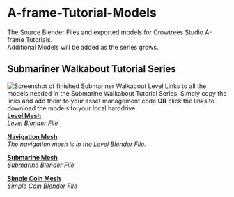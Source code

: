 # A-frame-Tutorial-Models
 The Source Blender Files and exported models for Crowtrees Studio A-frame Tutorials.  
 Additional Models will be added as the series grows.  

## Submariner Walkabout Tutorial Series  
![Screenshot of finished Submariner Walkabout Level]()
Links to all the models needed in the Submarine Walkabout Tutorial Series. Simply copy the links and add them to your asset management code **OR** click the links to download the models to your local harddrive.  
**[Level Mesh](https://cdn.jsdelivr.net/gh/CrowtreesStudio/A-frame-Tutorial-Models@main/Submariner%20Walkabout%20GLTF%20Models/Level.glb)**  
*[Level Blender File](https://cdn.jsdelivr.net/gh/CrowtreesStudio/A-frame-Tutorial-Models@main/Submariner%20Walkabout%20GLTF%20Models/Level.glb)*  
  
**[Navigation Mesh](https://cdn.jsdelivr.net/gh/CrowtreesStudio/A-frame-Tutorial-Models@main/Submariner%20Walkabout%20GLTF%20Models/Navmesh.glb)**  
*The navigation mesh is in the Level Blender File.* 
  
**[Submarine Mesh](https://cdn.jsdelivr.net/gh/CrowtreesStudio/A-frame-Tutorial-Models@main/Submariner%20Walkabout%20GLTF%20Models/submarine.glb)**  
*[Submarine Blender File](https://cdn.jsdelivr.net/gh/CrowtreesStudio/A-frame-Tutorial-Models@main/Submariner%20Walkabout%20GLTF%20Models/submarine.blend)*  
    
**[Simple Coin Mesh](https://cdn.jsdelivr.net/gh/CrowtreesStudio/A-frame-Tutorial-Models@main/Submariner%20Walkabout%20GLTF%20Models/Simple_Coin.glb)**  
*[Simple Coin Blender File](https://cdn.jsdelivr.net/gh/CrowtreesStudio/A-frame-Tutorial-Models@main/Submariner%20Walkabout%20GLTF%20Models/Simple_Coin.blend)*  
  
